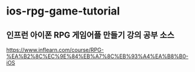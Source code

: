 # ios-rpg-game-tutorial

## 인프런 아이폰 RPG 게임어플 만들기 강의 공부 소스

https://www.inflearn.com/course/RPG-%EA%B2%8C%EC%9E%84%EB%A7%8C%EB%93%A4%EA%B8%B0-iOS

